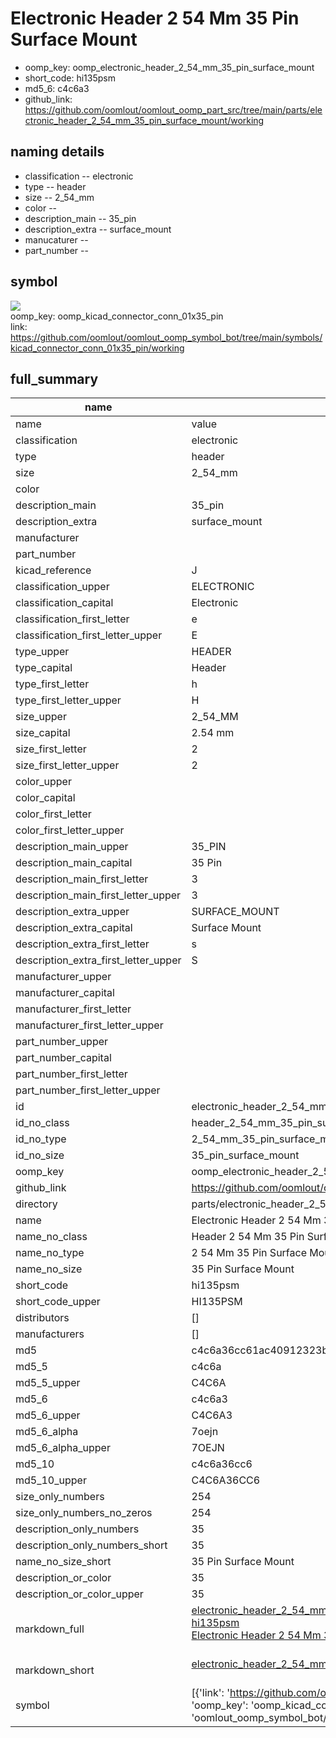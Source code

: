# Electronic Header 2 54 Mm 35 Pin Surface Mount

  
* oomp_key: oomp_electronic_header_2_54_mm_35_pin_surface_mount 
* short_code: hi135psm
* md5_6: c4c6a3  
* github_link: https://github.com/oomlout/oomlout_oomp_part_src/tree/main/parts/electronic_header_2_54_mm_35_pin_surface_mount/working  
## naming details
* classification -- electronic
* type -- header
* size -- 2_54_mm
* color -- 
* description_main -- 35_pin
* description_extra -- surface_mount
* manucaturer -- 
* part_number -- 



## symbol

![](symbol/{index}/working/working_600.png)  
oomp_key: oomp_kicad_connector_conn_01x35_pin  
link: https://github.com/oomlout/oomlout_oomp_symbol_bot/tree/main/symbols/kicad_connector_conn_01x35_pin/working  


## full_summary
| name | value | 
| --- | --- | 
| name | value | 
| classification | electronic | 
| type | header | 
| size | 2_54_mm | 
| color |  | 
| description_main | 35_pin | 
| description_extra | surface_mount | 
| manufacturer |  | 
| part_number |  | 
| kicad_reference | J | 
| classification_upper | ELECTRONIC | 
| classification_capital | Electronic | 
| classification_first_letter | e | 
| classification_first_letter_upper | E | 
| type_upper | HEADER | 
| type_capital | Header | 
| type_first_letter | h | 
| type_first_letter_upper | H | 
| size_upper | 2_54_MM | 
| size_capital | 2.54 mm | 
| size_first_letter | 2 | 
| size_first_letter_upper | 2 | 
| color_upper |  | 
| color_capital |  | 
| color_first_letter |  | 
| color_first_letter_upper |  | 
| description_main_upper | 35_PIN | 
| description_main_capital | 35 Pin | 
| description_main_first_letter | 3 | 
| description_main_first_letter_upper | 3 | 
| description_extra_upper | SURFACE_MOUNT | 
| description_extra_capital | Surface Mount | 
| description_extra_first_letter | s | 
| description_extra_first_letter_upper | S | 
| manufacturer_upper |  | 
| manufacturer_capital |  | 
| manufacturer_first_letter |  | 
| manufacturer_first_letter_upper |  | 
| part_number_upper |  | 
| part_number_capital |  | 
| part_number_first_letter |  | 
| part_number_first_letter_upper |  | 
| id | electronic_header_2_54_mm_35_pin_surface_mount | 
| id_no_class | header_2_54_mm_35_pin_surface_mount | 
| id_no_type | 2_54_mm_35_pin_surface_mount | 
| id_no_size | 35_pin_surface_mount | 
| oomp_key | oomp_electronic_header_2_54_mm_35_pin_surface_mount | 
| github_link | https://github.com/oomlout/oomlout_oomp_part_src/tree/main/parts/electronic_header_2_54_mm_35_pin_surface_mount/working | 
| directory | parts/electronic_header_2_54_mm_35_pin_surface_mount | 
| name | Electronic Header 2 54 Mm 35 Pin Surface Mount | 
| name_no_class | Header 2 54 Mm 35 Pin Surface Mount | 
| name_no_type | 2 54 Mm 35 Pin Surface Mount | 
| name_no_size | 35 Pin Surface Mount | 
| short_code | hi135psm | 
| short_code_upper | HI135PSM | 
| distributors | [] | 
| manufacturers | [] | 
| md5 | c4c6a36cc61ac40912323b923cf47c80 | 
| md5_5 | c4c6a | 
| md5_5_upper | C4C6A | 
| md5_6 | c4c6a3 | 
| md5_6_upper | C4C6A3 | 
| md5_6_alpha | 7oejn | 
| md5_6_alpha_upper | 7OEJN | 
| md5_10 | c4c6a36cc6 | 
| md5_10_upper | C4C6A36CC6 | 
| size_only_numbers | 254 | 
| size_only_numbers_no_zeros | 254 | 
| description_only_numbers | 35 | 
| description_only_numbers_short | 35 | 
| name_no_size_short | 35 Pin Surface Mount | 
| description_or_color | 35 | 
| description_or_color_upper | 35 | 
| markdown_full | [electronic_header_2_54_mm_35_pin_surface_mount](https://github.com/oomlout/oomlout_oomp_part_src/tree/main/parts/electronic_header_2_54_mm_35_pin_surface_mount/working)<br>[hi135psm](https://github.com/oomlout/oomlout_oomp_part_src/tree/main/parts/electronic_header_2_54_mm_35_pin_surface_mount/working)<br>[Electronic Header 2 54 Mm 35 Pin Surface Mount](https://github.com/oomlout/oomlout_oomp_part_src/tree/main/parts/electronic_header_2_54_mm_35_pin_surface_mount/working)<br><br> | 
| markdown_short | [electronic_header_2_54_mm_35_pin_surface_mount](https://github.com/oomlout/oomlout_oomp_part_src/tree/main/parts/electronic_header_2_54_mm_35_pin_surface_mount/working)<br><br> | 
| symbol | [{'link': 'https://github.com/oomlout/oomlout_oomp_symbol_bot/tree/main/symbols/kicad_connector_conn_01x35_pin', 'oomp_key': 'oomp_kicad_connector_conn_01x35_pin', 'directory': 'oomlout_oomp_symbol_bot/symbols/kicad_connector_conn_01x35_pin//working/working.kicad_sym', 'index': 0}] | 
